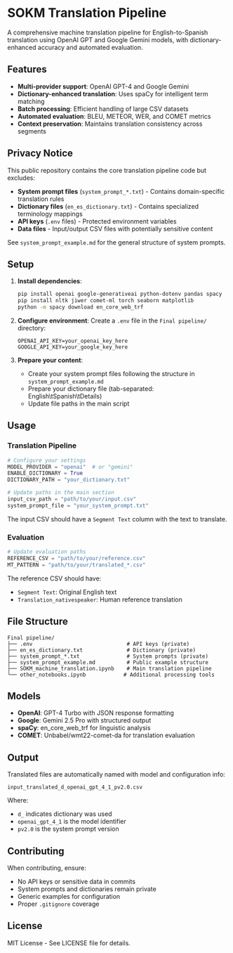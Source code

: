 # SOKM Translation Pipeline

A comprehensive machine translation pipeline for English-to-Spanish translation using OpenAI GPT and Google Gemini models, with dictionary-enhanced accuracy and automated evaluation.

## Features

- **Multi-provider support**: OpenAI GPT-4 and Google Gemini
- **Dictionary-enhanced translation**: Uses spaCy for intelligent term matching
- **Batch processing**: Efficient handling of large CSV datasets
- **Automated evaluation**: BLEU, METEOR, WER, and COMET metrics
- **Context preservation**: Maintains translation consistency across segments

## Privacy Notice

This public repository contains the core translation pipeline code but excludes:
- **System prompt files** (`system_prompt_*.txt`) - Contains domain-specific translation rules
- **Dictionary files** (`en_es_dictionary.txt`) - Contains specialized terminology mappings
- **API keys** (`.env` files) - Protected environment variables
- **Data files** - Input/output CSV files with potentially sensitive content

See `system_prompt_example.md` for the general structure of system prompts.

## Setup

1. **Install dependencies**:
   ```bash
   pip install openai google-generativeai python-dotenv pandas spacy
   pip install nltk jiwer comet-ml torch seaborn matplotlib
   python -m spacy download en_core_web_trf
   ```

2. **Configure environment**:
   Create a `.env` file in the `Final pipeline/` directory:
   ```
   OPENAI_API_KEY=your_openai_key_here
   GOOGLE_API_KEY=your_google_key_here
   ```

3. **Prepare your content**:
   - Create your system prompt files following the structure in `system_prompt_example.md`
   - Prepare your dictionary file (tab-separated: English\tSpanish\tDetails)
   - Update file paths in the main script

## Usage

### Translation Pipeline

```python
# Configure your settings
MODEL_PROVIDER = "openai"  # or "gemini"
ENABLE_DICTIONARY = True
DICTIONARY_PATH = "your_dictionary.txt"

# Update paths in the main section
input_csv_path = "path/to/your/input.csv"
system_prompt_file = "your_system_prompt.txt"
```

The input CSV should have a `Segment Text` column with the text to translate.

### Evaluation

```python
# Update evaluation paths
REFERENCE_CSV = "path/to/your/reference.csv"
MT_PATTERN = "path/to/your/translated_*.csv"
```

The reference CSV should have:
- `Segment Text`: Original English text
- `Translation_nativespeaker`: Human reference translation

## File Structure

```
Final pipeline/
├── .env                              # API keys (private)
├── en_es_dictionary.txt              # Dictionary (private)
├── system_prompt_*.txt               # System prompts (private)
├── system_prompt_example.md          # Public example structure
├── SOKM_machine_translation.ipynb    # Main translation pipeline
└── other_notebooks.ipynb            # Additional processing tools
```

## Models

- **OpenAI**: GPT-4 Turbo with JSON response formatting
- **Google**: Gemini 2.5 Pro with structured output
- **spaCy**: en_core_web_trf for linguistic analysis
- **COMET**: Unbabel/wmt22-comet-da for translation evaluation

## Output

Translated files are automatically named with model and configuration info:
```
input_translated_d_openai_gpt_4_1_pv2.0.csv
```

Where:
- `d_` indicates dictionary was used
- `openai_gpt_4_1` is the model identifier
- `pv2.0` is the system prompt version

## Contributing

When contributing, ensure:
- No API keys or sensitive data in commits
- System prompts and dictionaries remain private
- Generic examples for configuration
- Proper `.gitignore` coverage

## License

MIT License - See LICENSE file for details.
